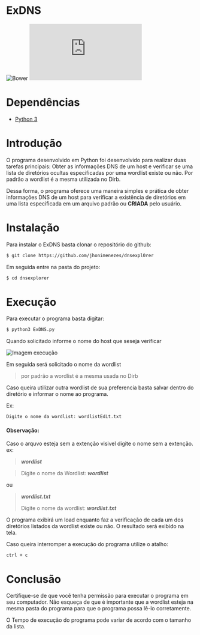 # **ExDNS**
![Bower](https://img.shields.io/bower/l/bootstrap)
![GitHub file size in bytes](https://img.shields.io/github/size/jhonimenezes/dnsexpl0rer/ExDNS.py)

# Dependências

- [Python 3](https://www.python.org/downloads/)

# Introdução
 
O programa desenvolvido em Python foi desenvolvido para realizar duas tarefas principais:  Obter as informações  DNS de um host e verificar se uma lista de diretórios ocultas especificadas por uma wordlist existe ou não. Por padrão a wordlist é a mesma utilizada no Dirb.

Dessa forma, o programa oferece uma maneira simples e prática de obter informações  DNS de um host para verificar a existência de diretórios em uma lista especificada em um arquivo padrão ou **CRIADA** pelo usuário.

# Instalação

Para instalar o ExDNS basta clonar o repositório do github:

```bash
$ git clone https://github.com/jhonimenezes/dnsexpl0rer

```

Em seguida entre na pasta do projeto:

```bash
$ cd dnsexplorer
```

# Execução

Para executar o programa basta digitar:

```bash
$ python3 ExDNS.py

```

Quando solicitado informe o nome do host que seseja verificar

![Imagem execução](https://raw.githubusercontent.com/jhonimenezes/img/main/execucaoprograma.png?token=GHSAT0AAAAAACAFWSG3BORSGYJDYIETP5UMZBBWBQQ.png)

Em seguida será solicitado o nome da wordlist

> por padrão a wordlist é a mesma usada no Dirb

Caso queira utilizar outra wordlist de sua preferencia basta salvar dentro do diretório e informar o nome ao programa.

Ex:

```bash
Digite o nome da wordlist: wordlistEdit.txt

```

#### Observação:
Caso o arquvo esteja sem a extenção visivel digite o nome sem a extenção. ex:

> ***wordlist***

> Digite o nome da Wordlist:            ***wordlist***

ou

> ***wordlist.txt***
>
> Digite o nome da wordlist: ***wordlist.txt***

O programa exibirá um load enquanto faz a verificação de cada um dos diretórios listados da wordlist existe ou não. O resultado será exibido na tela.

Caso queira interromper a execução do programa utilize o atalho:

`ctrl + c`

# Conclusão

Certifique-se  de que você tenha permissão para executar o programa em seu computador. Não esqueça de que é importante que a wordlist esteja na mesma pasta do programa para que o programa possa lê-lo corretamente.

O Tempo de execução do programa pode variar de acordo com o tamanho da lista.
